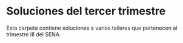 # Soluciones del tercer trimestre

Esta carpeta contiene soluciones a varios talleres que pertenecen al trimestre III del SENA.
